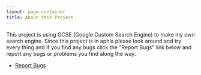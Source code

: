 ```yaml
---
layout: page-container
title: About this Project
---
```

This project is using GCSE (Google Custom Search Engine) to make my own search engine. Since this project is in aphla please look around and try every thing and if you find any bugs click the "Report Bugs" link below and report any bugs or problems you find along the way.
* [Report Bugs](https://github.com/tumblegamer/Tumble-NetSearch/issues/new)
